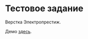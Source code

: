 # Тестовое задание

Верстка Электропрестиж.

Демо [здесь](https://tankashved.github.io/testRocketBusiness/).
